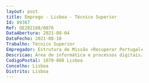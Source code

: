 ```yaml
--- 
layout: post
title: Emprego - Lisboa - Técnico Superior
Id: 89367
Ref: OE202108/0076
DataAbertura: 2021-08-04
DataFecho: 2021-08-18
Trabalho: Técnico Superior
Empregador: Estrutura de Missão «Recuperar Portugal»
Descricao: Área de informática e processos digitais.
CodigoPostal: 1070-060 Lisboa
Concelho: Lisboa
Distrito: Lisboa
--- 
```


